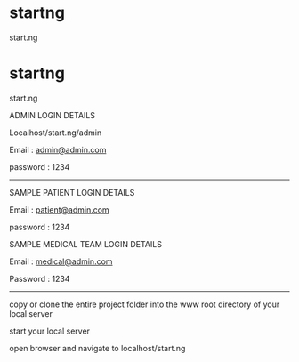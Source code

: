 # startng
start.ng

# startng

start.ng

ADMIN LOGIN DETAILS

Localhost/start.ng/admin

Email : admin@admin.com

password : 1234

*******************************************

SAMPLE PATIENT LOGIN DETAILS

Email : patient@admin.com

password : 1234

SAMPLE MEDICAL TEAM LOGIN DETAILS

Email : medical@admin.com

Password : 1234

*********************************************

copy or clone the entire project folder into the www root directory of your local server

start your local server

open browser and navigate to localhost/start.ng
